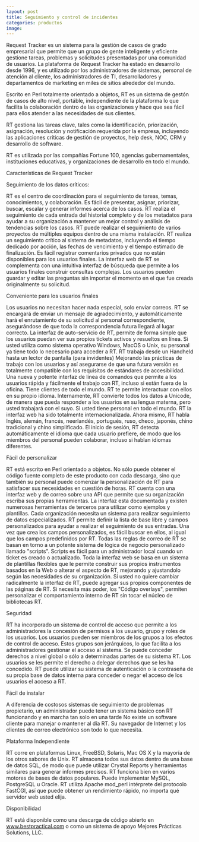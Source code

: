 ```yaml
---
layout: post
title: Seguimiento y control de incidentes
categories: productos
image: 
---
```



Request Tracker es un sistema para la gestión de casos de grado empresarial que permite que un grupo de gente inteligente y eficiente gestione tareas, problemas y solicitudes presentadas por una comunidad de usuarios. La plataforma de Request Tracker ha estado en desarrollo desde 1996, y es utilizado por los administradores de sistemas, personal de atención al cliente, los administradores de TI, desarrolladores y departamentos de marketing en miles de sitios alrededor del mundo.

Escrito en Perl totalmente orientado a objetos, RT es un sistema de gestón de casos de alto nivel, portáble, independiente de la plataforma lo que facilita la colaboración dentro de las organizaciones y hace que sea fácil para ellos atender a las necesidades de sus clientes.

RT gestiona las tareas clave, tales como la identificación, priorización, asignación, resolución y notificación requerida por la empresa, incluyendo las aplicaciones críticas de gestión de proyectos, help desk, NOC, CRM y desarrollo de software.

RT es utilizada por las compañías Fortune 100, agencias gubernamentales, instituciones educativas, y organizaciones de desarrollo en todo el mundo.

Características de Request Tracker

Seguimiento de los datos críticos:

RT es el centro de coordinación para el seguimiento de tareas, temas, conocimientos, y colaboración. Es fácil de presentar, asignar, priorizar, buscar, escalar y generar informes acerca de los casos. RT realiza el seguimiento de cada entrada del historial completo y de los metadatos para ayudar a su organización a mantener un mejor control y análisis de tendencias sobre los casos. RT puede realizar el seguimiento de varios proyectos de múltiples equipos dentro de una misma instalación. RT realiza un seguimiento crítico al sistema de metadatos, incluyendo el tiempo dedicado por acción, las fechas de vencimiento y el tiempo estimado de finalización. Es fácil registrar comentarios privados que no están disponibles para los usuarios finales. La interfaz web de RT se complementa con una intuitiva interfaz de búsqueda que permite a los usuarios finales construir consultas complejas. Los usuarios pueden guardar y editar las preguntas sin importar el momento en el que fue creada originalmente su solicitud.

Conveniente para los usuarios finales

Los usuarios no necesitan hacer nada especial, solo enviar correos. RT se encargará de enviar un mensaje de agradecimiento, y automáticamente hará el enrutamiento de su solicitud al personal correspondiente, asegurándose de que toda la correspondencia futura llegará al lugar correcto. La interfaz de auto-servicio de RT, permite de forma simple que los usuarios puedan ver sus propios tickets activos y resueltos en línea. Si usted utiliza como sistema operativo Windows, MacOS o Unix, su personal ya tiene todo lo necesario para acceder a RT. RT trabaja desde un Handheld hasta un lector de pantalla (para invidentes) Mejorando las prácticas de trabajo con los usuarios y así asegurarse de que una futura versión es totalmente compatible con los requisitos de estándares de accesibilidad. Una nueva y potente interfaz de línea de comandos que permite a los usuarios rápida y fácilmente el trabajo con RT, incluso si están fuera de la oficina. Tiene clientes de todo el mundo. RT te permite interactuar con ellos en su propio idioma. Internamente, RT convierte todos los datos a Unicode, de manera que pueda responder a los usuarios en su lengua materna, pero usted trabajará con el suyo. Si usted tiene personal en todo el mundo. RT la interfaz web ha sido totalmente internacionalizada. Ahora mismo, RT habla Inglés, alemán, francés, neerlandés, portugués, ruso, checo, japonés, chino tradicional y chino simplificado. El inicio de sesión, RT detecta automáticamente el idioma que cada usuario prefiere, de modo que los miembros del personal pueden colaborar, incluso si hablan idiomas diferentes.

Fácil de personalizar

RT está escrito en Perl orientado a objetos. No sólo puede obtener el código fuente completo de este producto con cada descarga, sino que también su personal puede comenzar la personalización de RT para satisfacer sus necesidades en cuestión de horas. RT cuenta con una interfaz web y de correo sobre una API que permite que su organización escriba sus propias herramientas. La interfaz esta documentada y existen numerosas herramientas de terceros para utilizar como ejemplos y plantillas. Cada organización necesita un sistema para realizar seguimiento de datos especializados. RT permite definir la lista de base libre y campos personalizados para ayudar a realizar el seguimiento de sus entradas. Una vez que crea los campos personalizados, es fácil buscar en ellos, al igual que los campos predefinidos por RT. Todas las reglas de correo de RT se basan en torno a un potente sistema de lógica de negocio personalizado llamado "scripts". Scripts es fácil para un administrador local cuando un ticket es creado o actualizado. Toda la interfaz web se basa en un sistema de plantillas flexibles que le permite construir sus propios instrumentos basados en la Web o alterar el aspecto de RT, mejorando y ajustandolo según las necesidades de su organización. Si usted no quiere cambiar radicalmente la interfaz de RT, puede agregar sus propios componentes de las páginas de RT. Si necesita más poder, los "Código overlays", permiten personalizar el comportamiento interno de RT sin tocar el núcleo de bibliotecas RT.

Seguridad

RT ha incorporado un sistema de control de acceso que permite a los administradores la concesión de permisos a los usuario, grupo y roles de los usuarios. Los usuarios pueden ser miembros de los grupos a los efectos de control de acceso. Estos grupos son jerárquicos, lo que facilita a los administradores gestionar el acceso al sistema. Se puede conceder derechos a nivel global o sólo a determinadas partes de su sistema RT. Los usuarios se les permite el derecho a delegar derechos que se les ha concedido. RT puede utilizar su sistema de autenticación o la contraseña de su propia base de datos interna para conceder o negar el acceso de los usuarios el acceso a RT.

Fácil de instalar

A diferencia de costosos sistemas de seguimiento de problemas propietario, un administrador puede tener un sistema básico con RT funcionando y en marcha tan solo en una tarde No existe un software cliente para manejar o mantener al día RT. Su navegador de Internet y los clientes de correo electrónico son todo lo que necesita.

Plataforma Independiente

RT corre en plataformas Linux, FreeBSD, Solaris, Mac OS X y la mayoría de los otros sabores de Unix. RT almacena todos sus datos dentro de una base de datos SQL, de modo que puede utilizar Crystal Reports y herramientas similares para generar informes precisos. RT funciona bien en varios motores de bases de datos populares. Puede implementar MySQL, PostgreSQL u Oracle. RT utiliza Apache mod_perl intérprete del protocolo FastCGI, así que puede obtener un rendimiento rápido, no importa qué servidor web usted elija.

Disponibilidad

RT está disponible como una descarga de código abierto en www.bestpractical.com o como un sistema de apoyo Mejores Prácticas Solutions, LLC.
